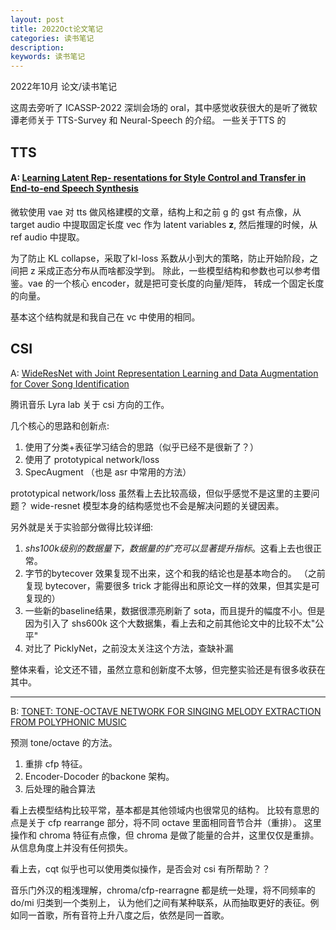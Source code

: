 ```yaml
---
layout: post
title: 2022Oct论文笔记
categories: 读书笔记
description: 
keywords: 读书笔记
---
```

2022年10月 论文/读书笔记

这周去旁听了 ICASSP-2022 深圳会场的 oral，其中感觉收获很大的是听了微软谭老师关于 
TTS-Survey 和 Neural-Speech 的介绍。 一些关于TTS 的

## TTS 

#### A: [Learning Latent Rep- resentations for Style Control and Transfer in End-to-end Speech Synthesis](https://arxiv.org/pdf/1812.04342.pdf)

微软使用 vae 对 tts 做风格建模的文章，结构上和之前 g 的 gst 有点像，从 target audio 中提取固定长度 vec 作为 latent variables **z**, 
然后推理的时候，从 ref audio 中提取。

为了防止 KL collapse，采取了kl-loss 系数从小到大的策略，防止开始阶段，之间把 z 采成正态分布从而啥都没学到。
除此，一些模型结构和参数也可以参考借鉴。vae 的一个核心 encoder，就是把可变长度的向量/矩阵，
转成一个固定长度的向量。

基本这个结构就是和我自己在 vc 中使用的相同。

## CSI

A: [WideResNet with Joint Representation Learning and Data Augmentation for
Cover Song Identification](https://www.isca-speech.org/archive/pdfs/interspeech_2022/hu22f_interspeech.pdf)

腾讯音乐 Lyra lab 关于 csi 方向的工作。

几个核心的思路和创新点:
1. 使用了分类+表征学习结合的思路（似乎已经不是很新了？）
2. 使用了 prototypical network/loss 
3. SpecAugment （也是 asr 中常用的方法）

prototypical network/loss 虽然看上去比较高级，但似乎感觉不是这里的主要问题？
wide-resnet 模型本身的结构感觉也不会是解决问题的关键因素。

另外就是关于实验部分做得比较详细: 
1. *shs100k级别的数据量下，数据量的扩充可以显著提升指标*。这看上去也很正常。
2. 字节的bytecover 效果复现不出来，这个和我的结论也是基本吻合的。
（之前复现 bytecover，需要很多 trick 才能得出和原论文一样的效果，但其实是可复现的）
3. 一些新的baseline结果，数据很漂亮刷新了 sota，而且提升的幅度不小。但是因为引入了 shs600k 这个大数据集，看上去和之前其他论文中的比较不太"公平"
4. 对比了 PicklyNet，之前没太关注这个方法，查缺补漏

整体来看，论文还不错，虽然立意和创新度不太够，但完整实验还是有很多收获在其中。

---

B: [TONET: TONE-OCTAVE NETWORK FOR SINGING MELODY EXTRACTION FROM 
POLYPHONIC MUSIC](https://arxiv.org/pdf/2202.00951.pdf)

预测 tone/octave 的方法。

1. 重排 cfp 特征。
2. Encoder-Docoder 的backone 架构。 
3. 后处理的融合算法

看上去模型结构比较平常，基本都是其他领域内也很常见的结构。
比较有意思的点是关于 cfp rearrange 部分，将不同 octave 里面相同音节合并（重排）。
这里操作和 chroma 特征有点像，但 chroma 是做了能量的合并，这里仅仅是重排。
从信息角度上并没有任何损失。

看上去，cqt 似乎也可以使用类似操作，是否会对 csi 有所帮助？？

音乐门外汉的粗浅理解，chroma/cfp-rearragne 都是统一处理，将不同频率的 do/mi 归类到一个类别上，
认为他们之间有某种联系，从而抽取更好的表征。例如同一首歌，所有音符上升八度之后，依然是同一首歌。
